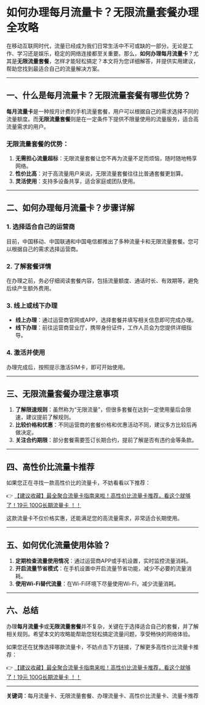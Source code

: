 # 如何办理每月流量卡？无限流量套餐办理全攻略

在移动互联网时代，流量已经成为我们日常生活中不可或缺的一部分。无论是工作、学习还是娱乐，稳定的网络连接都至关重要。那么，**如何办理每月流量卡**？尤其是**无限流量套餐**，怎样才能轻松搞定？本文将为您详细解答，并提供实用建议，帮助您找到最适合自己的流量解决方案。

---

## 一、什么是每月流量卡？无限流量套餐有哪些优势？

**每月流量卡**是一种按月计费的手机流量套餐，用户可以根据自己的需求选择不同的流量额度。而**无限流量套餐**则是在一定条件下提供不限量使用的流量服务，适合高流量需求的用户。

### 无限流量套餐的优势：
1. **无需担心流量超标**：无限流量套餐让您不再为流量不足而烦恼，随时随地畅享网络。
2. **性价比高**：对于高流量用户来说，无限流量套餐往往比普通套餐更划算。
3. **灵活使用**：支持多设备共享，适合家庭或团队使用。

---

## 二、如何办理每月流量卡？步骤详解

### 1. 选择适合自己的运营商
目前，中国移动、中国联通和中国电信都推出了多种流量卡和无限流量套餐。您可以根据自己的需求选择运营商。

### 2. 了解套餐详情
在办理之前，务必仔细阅读套餐内容，包括流量额度、通话时长、有效期等，避免后续产生额外费用。

### 3. 线上或线下办理
- **线上办理**：通过运营商官网或APP，选择套餐并填写相关信息即可完成办理。
- **线下办理**：前往运营商营业厅，携带身份证件，工作人员会为您提供详细指导。

### 4. 激活并使用
办理完成后，按照提示激活SIM卡，即可开始使用。

---

## 三、无限流量套餐办理注意事项

1. **了解限速规则**：虽然称为“无限流量”，但很多套餐在达到一定使用量后会限速，建议提前了解规则。
2. **比较价格和优惠**：不同运营商的套餐价格和优惠活动不同，建议多方比较后再做决定。
3. **关注合约期限**：部分套餐需要签订长期合约，提前了解是否有违约金等条款。

---

## 四、高性价比流量卡推荐

如果您正在寻找一款高性价比的流量卡，不妨看看以下推荐：

👉 [【建议收藏】最全聚合流量卡指南来啦！高性价比流量卡推荐，看这个就够了！19元 100G长期流量卡 ！！](https://bit.ly/Liuliangka)

这款流量卡不仅价格实惠，还能满足您的高流量需求，非常适合长期使用。

---

## 五、如何优化流量使用体验？

1. **定期检查流量使用情况**：通过运营商APP或手机设置，实时监控流量消耗。
2. **开启流量节省模式**：在手机设置中开启流量节省功能，减少不必要的流量消耗。
3. **使用Wi-Fi替代流量**：在Wi-Fi环境下尽量使用Wi-Fi，减少流量消耗。

---

## 六、总结

办理**每月流量卡**或**无限流量套餐**并不复杂，关键在于选择适合自己的套餐，并了解相关规则。希望本文的攻略能帮助您轻松搞定流量问题，享受畅快的网络体验。

如果您还在犹豫选择哪款流量卡，不妨点击下方链接，了解更多高性价比流量卡推荐：

👉 [【建议收藏】最全聚合流量卡指南来啦！高性价比流量卡推荐，看这个就够了！19元 100G长期流量卡 ！！](https://bit.ly/Liuliangka)

---

**关键词**：每月流量卡、无限流量套餐、办理流量卡、高性价比流量卡、流量卡推荐
